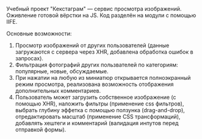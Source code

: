 Учебный проект "Кекстаграм" — сервис просмотра изображений.
Оживление готовой вёрстки на JS. Код разделён на модули с помощью IIFE.

Основные возможности:

1. Просмотр изображений от других пользователей
  (данные загружаются с сервера через XHR, добавлена обработка ошибок в запросах).
2. Фильтрация фотографий других пользвателей по категориям: популярные, новые, обсуждаемые.
3. При нажатии на любую из миниатюр открывается полноэкранный режим просмотра,
  реализована возможность отображения дополнительных комментариев.
4. Пользователь может загрузить собственное изображение (с помощью XHR),
  наложить фильтры (применение css фильтров),
  выбрать глубину эффетка с помощью ползунка (drag-and-drop),
  отредактировать масштаб (применение CSS трансформаций),
  добавлять хештеги и комментарий (валидация инпутов перед отправкой формы).
